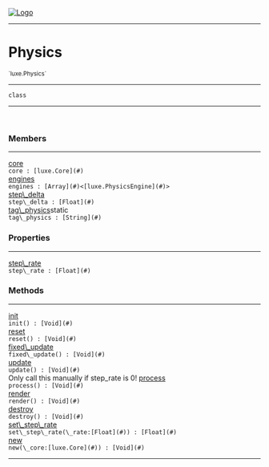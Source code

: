 
[![Logo](../../images/logo.png)](../../api/index.html)

---



<h1>Physics</h1>
<small>`luxe.Physics`</small>



---

`class`

---

&nbsp;
&nbsp;



<h3>Members</h3> <hr/><span class="member apipage">
                <a name="core"><a class="lift" href="#core">core</a></a><div class="clear"></div><code class="signature apipage">core : [luxe.Core](#)</code><br/></span>
            <span class="small_desc_flat"></span><span class="member apipage">
                <a name="engines"><a class="lift" href="#engines">engines</a></a><div class="clear"></div><code class="signature apipage">engines : [Array](#)&lt;[luxe.PhysicsEngine](#)&gt;</code><br/></span>
            <span class="small_desc_flat"></span><span class="member apipage">
                <a name="step_delta"><a class="lift" href="#step_delta">step\_delta</a></a><div class="clear"></div><code class="signature apipage">step\_delta : [Float](#)</code><br/></span>
            <span class="small_desc_flat"></span><span class="member apipage">
                <a name="tag_physics"><a class="lift" href="#tag_physics">tag\_physics</a></a><span class="inline-block static">static</span><div class="clear"></div><code class="signature apipage">tag\_physics : [String](#)</code><br/></span>
            <span class="small_desc_flat"></span>



<h3>Properties</h3> <hr/><span class="member apipage">
                <a name="step_rate"><a class="lift" href="#step_rate">step\_rate</a></a> <div class="clear"></div><code class="signature apipage">step\_rate : [Float](#)</code><br/></span>
            <span class="small_desc_flat"></span>



<h3>Methods</h3> <hr/><span class="method apipage">
            <a name="init"><a class="lift" href="#init">init</a></a> <div class="clear"></div><code class="signature apipage">init() : [Void](#)</code><br/><span class="small_desc_flat"></span>
        </span>
    <span class="method apipage">
            <a name="reset"><a class="lift" href="#reset">reset</a></a> <div class="clear"></div><code class="signature apipage">reset() : [Void](#)</code><br/><span class="small_desc_flat"></span>
        </span>
    <span class="method apipage">
            <a name="fixed_update"><a class="lift" href="#fixed_update">fixed\_update</a></a> <div class="clear"></div><code class="signature apipage">fixed\_update() : [Void](#)</code><br/><span class="small_desc_flat"></span>
        </span>
    <span class="method apipage">
            <a name="update"><a class="lift" href="#update">update</a></a> <div class="clear"></div><code class="signature apipage">update() : [Void](#)</code><br/><span class="small_desc_flat">Only call this manually if step_rate is 0!</span>
        </span>
    <span class="method apipage">
            <a name="process"><a class="lift" href="#process">process</a></a> <div class="clear"></div><code class="signature apipage">process() : [Void](#)</code><br/><span class="small_desc_flat"></span>
        </span>
    <span class="method apipage">
            <a name="render"><a class="lift" href="#render">render</a></a> <div class="clear"></div><code class="signature apipage">render() : [Void](#)</code><br/><span class="small_desc_flat"></span>
        </span>
    <span class="method apipage">
            <a name="destroy"><a class="lift" href="#destroy">destroy</a></a> <div class="clear"></div><code class="signature apipage">destroy() : [Void](#)</code><br/><span class="small_desc_flat"></span>
        </span>
    <span class="method apipage">
            <a name="set_step_rate"><a class="lift" href="#set_step_rate">set\_step\_rate</a></a> <div class="clear"></div><code class="signature apipage">set\_step\_rate(\_rate:[Float](#)<span></span>) : [Float](#)</code><br/><span class="small_desc_flat"></span>
        </span>
    <span class="method apipage">
            <a name="new"><a class="lift" href="#new">new</a></a> <div class="clear"></div><code class="signature apipage">new(\_core:[luxe.Core](#)<span></span>) : [Void](#)</code><br/><span class="small_desc_flat"></span>
        </span>
    





---

&nbsp;
&nbsp;
&nbsp;
&nbsp;